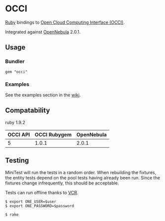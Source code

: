 # OCCI

[Ruby](http://www.ruby-lang.org/) bindings to [Open Cloud Computing Interface (OCCI)](http://www.opennebula.org/documentation:rel2.0:occidd).

Integrated against [OpenNebula](http://opennebula.org) 2.0.1.

## Usage

### Bundler

    gem "occi"

### Examples

See the examples section in the [wiki](http://github.com/retr0h/occi/wiki).

## Compatability

ruby 1.9.2

OCCI API|OCCI Rubygem|OpenNebula
--------|------------|----------
5       |1.0.1       |2.0.1

## Testing

MiniTest will run the tests in a random order.  When rebuilding the fixtures, the entity
tests depend on the pool tests having already been run.  Since the fixtures change infrequently,
this should be acceptable.

Tests can run offline thanks to [VCR](https://github.com/myronmarston/vcr).

    $ export ONE_USER=$user
    $ export ONE_PASSWORD=$password

    $ rake
